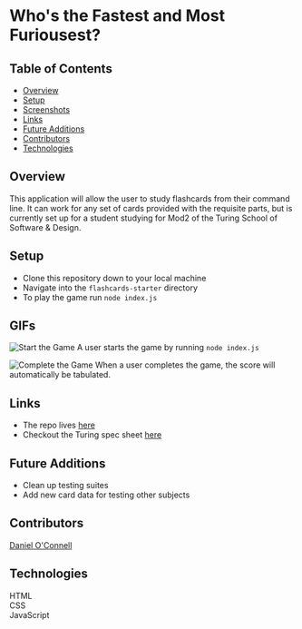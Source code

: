 # Who's the Fastest and Most Furiousest? 
  
## Table of Contents
- [Overview](#overview)
- [Setup](#setup)
- [Screenshots](#screenshots)
- [Links](#links)
- [Future Additions](#future-additions)
- [Contributors](#contributors)
- [Technologies](#technologies)

## Overview

This application will allow the user to study flashcards from their command line. It can work for any set of cards provided with the requisite parts, but is currently set up for a student studying for Mod2 of the Turing School of Software & Design.

## Setup
- Clone this repository down to your local machine
- Navigate into the `flashcards-starter` directory
- To play the game run `node index.js`

## GIFs
![Start the Game](https://media.giphy.com/media/Yios2fDmgeaE9Qk0qk/giphy.gif) 
A user starts the game by running `node index.js`

![Complete the Game](https://media.giphy.com/media/4xwv8ZgTkuYZCdOJ5t/giphy.gif)
When a user completes the game, the score will automatically be tabulated.

## Links
- The repo lives [here](https://github.com/Daniel-OC/flashcards-starter) 
- Checkout the Turing spec sheet [here](https://frontend.turing.edu/projects/flash-cards.html)
  
## Future Additions
- Clean up testing suites
- Add new card data for testing other subjects

## Contributors    
[Daniel O'Connell](https://github.com/Daniel-OC)  
   
## Technologies
HTML  
CSS  
JavaScript